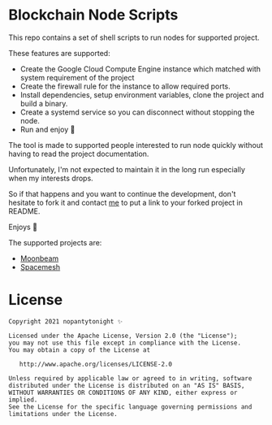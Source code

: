 # Blockchain Node Scripts

This repo contains a set of shell scripts to run nodes for supported project.

These features are supported:

- Create the Google Cloud Compute Engine instance which matched with system requirement of the project
- Create the firewall rule for the instance to allow required ports.
- Install dependencies, setup environment variables, clone the project and build a binary.
- Create a systemd service so you can disconnect without stopping the node.
- Run and enjoy 🚀

The tool is made to supported people interested to run node quickly without having to read the project documentation.

Unfortunately, I'm not expected to maintain it in the long run especially when my interests drops.

So if that happens and you want to continue the development, don't hesitate to fork it and contact [me](nptytn2@gmail.com) to put a link to your forked project in README.

Enjoys 🙂

The supported projects are:

- [Moonbeam](https://github.com/npty/blockchain-node-scripts/moonbeam)
- [Spacemesh](https://github.com/npty/blockchain-node-scripts/spacemesh)

# License

    Copyright 2021 nopantytonight ✨

    Licensed under the Apache License, Version 2.0 (the "License");
    you may not use this file except in compliance with the License.
    You may obtain a copy of the License at

       http://www.apache.org/licenses/LICENSE-2.0

    Unless required by applicable law or agreed to in writing, software
    distributed under the License is distributed on an "AS IS" BASIS,
    WITHOUT WARRANTIES OR CONDITIONS OF ANY KIND, either express or implied.
    See the License for the specific language governing permissions and
    limitations under the License.
